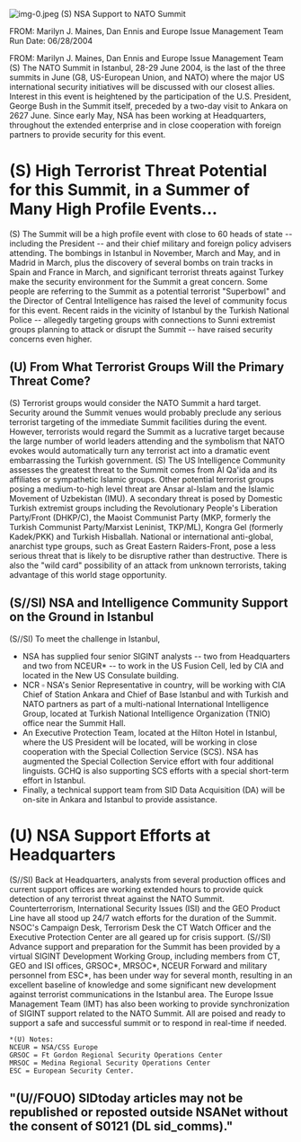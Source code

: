 ![img-0.jpeg](img-0.jpeg)
(S) NSA Support to NATO Summit

FROM: Marilyn J. Maines, Dan Ennis and Europe Issue Management Team
Run Date: 06/28/2004

FROM: Marilyn J. Maines, Dan Ennis and Europe Issue Management Team
(S) The NATO Summit in Istanbul, 28-29 June 2004, is the last of the three summits in June (G8, US-European Union, and NATO) where the major US international security initiatives will be discussed with our closest allies. Interest in this event is heightened by the participation of the U.S. President, George Bush in the Summit itself, preceded by a two-day visit to Ankara on 2627 June. Since early May, NSA has been working at Headquarters, throughout the extended enterprise and in close cooperation with foreign partners to provide security for this event.

# (S) High Terrorist Threat Potential for this Summit, in a Summer of Many High Profile Events... 

(S) The Summit will be a high profile event with close to 60 heads of state -- including the President -- and their chief military and foreign policy advisers attending. The bombings in Istanbul in November, March and May, and in Madrid in March, plus the discovery of several bombs on train tracks in Spain and France in March, and significant terrorist threats against Turkey make the security environment for the Summit a great concern. Some people are referring to the Summit as a potential terrorist "Superbowl" and the Director of Central Intelligence has raised the level of community focus for this event. Recent raids in the vicinity of Istanbul by the Turkish National Police -- allegedly targeting groups with connections to Sunni extremist groups planning to attack or disrupt the Summit -- have raised security concerns even higher.

## (U) From What Terrorist Groups Will the Primary Threat Come?

(S) Terrorist groups would consider the NATO Summit a hard target. Security around the Summit venues would probably preclude any serious terrorist targeting of the immediate Summit facilities during the event. However, terrorists would regard the Summit as a lucrative target because the large number of world leaders attending and the symbolism that NATO evokes would automatically turn any terrorist act into a dramatic event embarrassing the Turkish government.
(S) The US Intelligence Community assesses the greatest threat to the Summit comes from Al Qa'ida and its affiliates or sympathetic Islamic groups. Other potential terrorist groups posing a medium-to-high level threat are Ansar al-Islam and the Islamic Movement of Uzbekistan (IMU). A secondary threat is posed by Domestic Turkish extremist groups including the Revolutionary People's Liberation Party/Front (DHKP/C), the Maoist Communist Party (MKP, formerly the Turkish Communist Party/Marxist Leninist, TKP/ML), Kongra Gel (formerly Kadek/PKK) and Turkish Hisballah. National or international anti-global, anarchist type groups, such as Great Eastern Raiders-Front, pose a less serious threat that is likely to be disruptive rather than destructive. There is also the "wild card" possibility of an attack from unknown terrorists, taking advantage of this world stage opportunity.

## (S//SI) NSA and Intelligence Community Support on the Ground in Istanbul

(S//SI) To meet the challenge in Istanbul,

- NSA has supplied four senior SIGINT analysts -- two from Headquarters and two from NCEUR* -- to work in the US Fusion Cell, led by CIA and located in the New US Consulate building.
- NCR $\square$ NSA's Senior Representative in country, will be working with CIA Chief of Station Ankara and Chief of Base Istanbul and with Turkish and NATO partners as part of a multi-national International Intelligence Group, located at Turkish National Intelligence Organization (TNIO) office near the Summit Hall.
- An Executive Protection Team, located at the Hilton Hotel in Istanbul, where the US President will be located, will be working in close cooperation with the Special Collection Service (SCS). NSA has augmented the Special Collection Service effort with four additional linguists. GCHQ is also supporting SCS efforts with a special short-term effort in Istanbul.
- Finally, a technical support team from SID Data Acquisition (DA) will be on-site in Ankara and Istanbul to provide assistance.


# (U) NSA Support Efforts at Headquarters 

(S//SI) Back at Headquarters, analysts from several production offices and current support offices are working extended hours to provide quick detection of any terrorist threat against the NATO Summit. Counterterrorism, International Security Issues (ISI) and the GEO Product Line have all stood up 24/7 watch efforts for the duration of the Summit. NSOC's Campaign Desk, Terrorism Desk the CT Watch Officer and the Executive Protection Center are all geared up for crisis support.
(S//SI) Advance support and preparation for the Summit has been provided by a virtual SIGINT Development Working Group, including members from CT, GEO and ISI offices, GRSOC*, MRSOC*, NCEUR Forward and military personnel from ESC*, has been under way for several month, resulting in an excellent baseline of knowledge and some significant new development against terrorist communications in the Istanbul area. The Europe Issue Management Team (IMT) has also been working to provide synchronization of SIGINT support related to the NATO Summit. All are poised and ready to support a safe and successful summit or to respond in real-time if needed.

```
*(U) Notes:
NCEUR = NSA/CSS Europe
GRSOC = Ft Gordon Regional Security Operations Center
MRSOC = Medina Regional Security Operations Center
ESC = European Security Center.
```


## "(U//FOUO) SIDtoday articles may not be republished or reposted outside NSANet without the consent of S0121 (DL sid_comms)."
